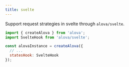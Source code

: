 ```yaml
---
title: svelte
---
```


Support request strategies in svelte through `alova/svelte`.

```js
import { createAlova } from 'alova';
import SvelteHook from 'alova/svelte';

const alovaInstance = createAlova({
  // ...
  statesHook: SvelteHook
});
```
